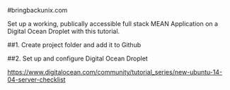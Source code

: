 #bringbackunix.com

Set up a working, publically accessible full stack MEAN Application on a Digital Ocean Droplet with this tutorial.


##1. Create project folder and add it to Github

##2. Set up and configure Digital Ocean Droplet

https://www.digitalocean.com/community/tutorial_series/new-ubuntu-14-04-server-checklist
